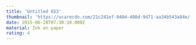 ```yaml
---
title: 'Untitled 653'
thumbnail: 'https://ucarecdn.com/21c241ef-0404-408d-9d71-aa34b543a84e/'
date: 2015-06-28T07:30:10.000Z
material: Ink on paper
rating: 4
---
```

